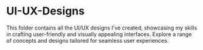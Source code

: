 # UI-UX-Designs
This folder contains all the UI/UX designs I’ve created, showcasing my skills in crafting user-friendly and visually appealing interfaces. Explore a range of concepts and designs tailored for seamless user experiences.
